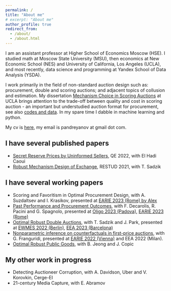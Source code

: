 ```yaml
---
permalink: /
title: "About me"
# excerpt: "About me"
author_profile: true
redirect_from: 
  - /about/
  - /about.html
---
```


I am an assistant professor at Higher School of Economics Moscow (HSE). I studied math at Moscow State University (MSU), then economics at New Economic School (NES) and University of California, Los Angeles (UCLA), and most recently, data science and programming at Yandex School of Data Analysis (YSDA).

I work primarily in the field of non-standard auction design such as: procurement, double and scoring auctions; and adjacent topics of collusion and estimation. My dissertation [Mechanism Choice in Scoring Auctions](files/MechanismChoiceScoring.pdf) at UCLA brings attention to the trade-off between quality and cost in scoring auction - an important but understudied auction format for procurement, see also [codes and data](files/UCLAThesis.zip). In my spare time I dabble in machine learning and python.

My cv is [here](files/CV.pdf), my email is pandreyanov at gmail dot com.

## I have several published papers

- [Secret Reserve Prices by Uninformed Sellers](files/SecretReservePrices.pdf), QE 2022, with El Hadi Caoui
- [Robust Mechanism Design of Exchange](files/RobustMechanismExchange.pdf), RESTUD 2021, with T. Sadzik

## I have several working papers
- Scoring and Favoritism in Optimal Procurement Design, with A. Suzdaltsev and I. Krasikov, presented at [EARIE 2023 (Rome) by Alex](files/slides_EARIE2023_Alex.pdf)
- [Past Performance and Procurement Outcomes](files/PastPerformance.pdf), with F. Decarolis, R. Pacini and G. Spagnolo, presented at [Oligo 2023 (Padova)](files/slides_OLIGO2023.pdf), [EARIE 2023 (Rome)](files/slides_EARIE2023.pdf)
- [Optimal Robust Double Auctions](files/OptimalRobustDoubleAuctions.pdf), with T. Sadzik and J. Park, presented at [EWMES 2022 (Berlin)](files/slides_EWMES2022.pdf), [EEA 2023 (Barcelona)](files/slides_EEA2023.pdf)
- [Nonparametric inference on counterfactuals in first-price auctions](files/CounterfactualsFPA.pdf), with G. Franguridi, presented at [EARIE 2022 (Vienna)](files/slides_EARIE2022.pdf) and EEA 2022 (Milan).
- [Optimal Robust Public Goods](files/OptimalRobustPublicGoods.pdf), with B. Jeong and J. Copic

## My other work in progress

- Detecting Auctioneer Corruption, with A. Davidson, Uber and V. Korovkin, Cerge-EI
- 21-century Media Capture, with E. Abramov

